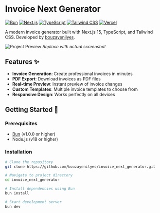# Invoice Next Generator

[![Bun](https://img.shields.io/badge/Runtime-Bun-%23000000.svg?style=flat&logo=bun)](https://bun.sh)
[![Next.js](https://img.shields.io/badge/Next.js-15-000000?logo=next.js)](https://nextjs.org)
[![TypeScript](https://img.shields.io/badge/TypeScript-5.3-3178C6?logo=typescript)](https://www.typescriptlang.org)
[![Tailwind CSS](https://img.shields.io/badge/Tailwind_CSS-3.4-06B6D4?logo=tailwind-css)](https://tailwindcss.com)
[![Vercel](https://img.shields.io/badge/Deployed_on-Vercel-000000?logo=vercel)](https://vercel.com)

A modern invoice generator built with Next.js 15, TypeScript, and Tailwind CSS. Developed by [bouzayenilyes](https://github.com/bouzayenilyes).

![Project Preview](https://via.placeholder.com/800x500.png?text=Invoice+Generator+Preview) 
*Replace with actual screenshot*

## Features ✨
- **Invoice Generation**: Create professional invoices in minutes
- **PDF Export**: Download invoices as PDF files
- **Real-time Preview**: Instant preview of invoice changes
- **Custom Templates**: Multiple invoice templates to choose from
- **Responsive Design**: Works perfectly on all devices

## Getting Started 🚀

### Prerequisites
- [Bun](https://bun.sh/) (v1.0.0 or higher)
- Node.js (v18 or higher)

### Installation
```bash
# Clone the repository
git clone https://github.com/bouzayenilyes/invoice_next_generator.git

# Navigate to project directory
cd invoice_next_generator

# Install dependencies using Bun
bun install

# Start development server
bun dev
